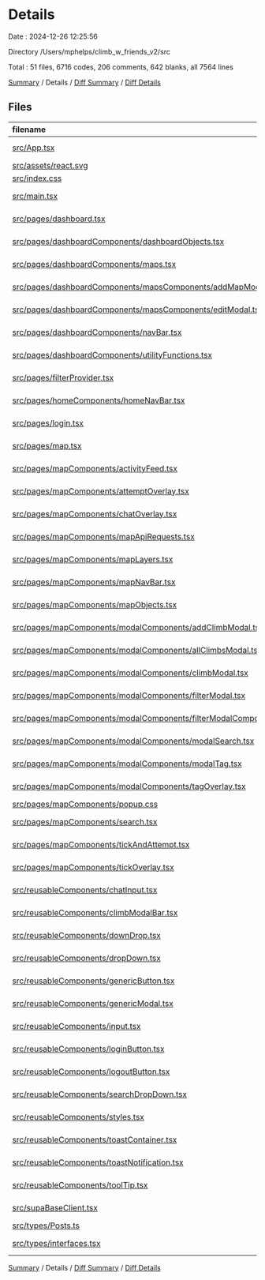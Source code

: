 # Details

Date : 2024-12-26 12:25:56

Directory /Users/mphelps/climb_w_friends_v2/src

Total : 51 files, 6716 codes, 206 comments, 642 blanks, all 7564 lines

[Summary](results.md) / Details / [Diff Summary](diff.md) / [Diff Details](diff-details.md)

## Files

| filename                                                                                                                                                                      | language       | code | comment | blank | total |
| :---------------------------------------------------------------------------------------------------------------------------------------------------------------------------- | :------------- | ---: | ------: | ----: | ----: |
| [src/App.tsx](/src/App.tsx)                                                                                                                                                   | TypeScript JSX |   11 |       0 |     2 |    13 |
| [src/assets/react.svg](/src/assets/react.svg)                                                                                                                                 | XML            |    1 |       0 |     0 |     1 |
| [src/index.css](/src/index.css)                                                                                                                                               | CSS            |   34 |       4 |     5 |    43 |
| [src/main.tsx](/src/main.tsx)                                                                                                                                                 | TypeScript JSX |   29 |       2 |     3 |    34 |
| [src/pages/dashboard.tsx](/src/pages/dashboard.tsx)                                                                                                                           | TypeScript JSX |   26 |       0 |     4 |    30 |
| [src/pages/dashboardComponents/dashboardObjects.tsx](/src/pages/dashboardComponents/dashboardObjects.tsx)                                                                     | TypeScript JSX |  377 |       0 |     2 |   379 |
| [src/pages/dashboardComponents/maps.tsx](/src/pages/dashboardComponents/maps.tsx)                                                                                             | TypeScript JSX |  231 |       9 |    25 |   265 |
| [src/pages/dashboardComponents/mapsComponents/addMapModal.tsx](/src/pages/dashboardComponents/mapsComponents/addMapModal.tsx)                                                 | TypeScript JSX |  113 |       1 |    10 |   124 |
| [src/pages/dashboardComponents/mapsComponents/editModal.tsx](/src/pages/dashboardComponents/mapsComponents/editModal.tsx)                                                     | TypeScript JSX |  286 |       0 |    20 |   306 |
| [src/pages/dashboardComponents/navBar.tsx](/src/pages/dashboardComponents/navBar.tsx)                                                                                         | TypeScript JSX |   57 |       0 |     6 |    63 |
| [src/pages/dashboardComponents/utilityFunctions.tsx](/src/pages/dashboardComponents/utilityFunctions.tsx)                                                                     | TypeScript JSX |  188 |      15 |    25 |   228 |
| [src/pages/filterProvider.tsx](/src/pages/filterProvider.tsx)                                                                                                                 | TypeScript JSX |   28 |       0 |     7 |    35 |
| [src/pages/homeComponents/homeNavBar.tsx](/src/pages/homeComponents/homeNavBar.tsx)                                                                                           | TypeScript JSX |   40 |       0 |     4 |    44 |
| [src/pages/login.tsx](/src/pages/login.tsx)                                                                                                                                   | TypeScript JSX |   97 |      22 |     9 |   128 |
| [src/pages/map.tsx](/src/pages/map.tsx)                                                                                                                                       | TypeScript JSX |  307 |      12 |    55 |   374 |
| [src/pages/mapComponents/activityFeed.tsx](/src/pages/mapComponents/activityFeed.tsx)                                                                                         | TypeScript JSX |   62 |       1 |     9 |    72 |
| [src/pages/mapComponents/attemptOverlay.tsx](/src/pages/mapComponents/attemptOverlay.tsx)                                                                                     | TypeScript JSX |  187 |       3 |    15 |   205 |
| [src/pages/mapComponents/chatOverlay.tsx](/src/pages/mapComponents/chatOverlay.tsx)                                                                                           | TypeScript JSX |   89 |       1 |     9 |    99 |
| [src/pages/mapComponents/mapApiRequests.tsx](/src/pages/mapComponents/mapApiRequests.tsx)                                                                                     | TypeScript JSX |  423 |      14 |    45 |   482 |
| [src/pages/mapComponents/mapLayers.tsx](/src/pages/mapComponents/mapLayers.tsx)                                                                                               | TypeScript JSX |  358 |      62 |    42 |   462 |
| [src/pages/mapComponents/mapNavBar.tsx](/src/pages/mapComponents/mapNavBar.tsx)                                                                                               | TypeScript JSX |   95 |       0 |     3 |    98 |
| [src/pages/mapComponents/mapObjects.tsx](/src/pages/mapComponents/mapObjects.tsx)                                                                                             | TypeScript JSX |  248 |       0 |     9 |   257 |
| [src/pages/mapComponents/modalComponents/addClimbModal.tsx](/src/pages/mapComponents/modalComponents/addClimbModal.tsx)                                                       | TypeScript JSX |  439 |      14 |    49 |   502 |
| [src/pages/mapComponents/modalComponents/allClimbsModal.tsx](/src/pages/mapComponents/modalComponents/allClimbsModal.tsx)                                                     | TypeScript JSX |   32 |       0 |     3 |    35 |
| [src/pages/mapComponents/modalComponents/climbModal.tsx](/src/pages/mapComponents/modalComponents/climbModal.tsx)                                                             | TypeScript JSX |  321 |       9 |    35 |   365 |
| [src/pages/mapComponents/modalComponents/filterModal.tsx](/src/pages/mapComponents/modalComponents/filterModal.tsx)                                                           | TypeScript JSX |  283 |       4 |    25 |   312 |
| [src/pages/mapComponents/modalComponents/filterModalComponents.tsx/GradeDropDowns.tsx](/src/pages/mapComponents/modalComponents/filterModalComponents.tsx/GradeDropDowns.tsx) | TypeScript JSX |   70 |       0 |     6 |    76 |
| [src/pages/mapComponents/modalComponents/modalSearch.tsx](/src/pages/mapComponents/modalComponents/modalSearch.tsx)                                                           | TypeScript JSX |   83 |       1 |    12 |    96 |
| [src/pages/mapComponents/modalComponents/modalTag.tsx](/src/pages/mapComponents/modalComponents/modalTag.tsx)                                                                 | TypeScript JSX |  152 |       4 |    15 |   171 |
| [src/pages/mapComponents/modalComponents/tagOverlay.tsx](/src/pages/mapComponents/modalComponents/tagOverlay.tsx)                                                             | TypeScript JSX |   16 |       0 |     2 |    18 |
| [src/pages/mapComponents/popup.css](/src/pages/mapComponents/popup.css)                                                                                                       | CSS            |   28 |       3 |     3 |    34 |
| [src/pages/mapComponents/search.tsx](/src/pages/mapComponents/search.tsx)                                                                                                     | TypeScript JSX |  167 |       5 |    12 |   184 |
| [src/pages/mapComponents/tickAndAttempt.tsx](/src/pages/mapComponents/tickAndAttempt.tsx)                                                                                     | TypeScript JSX |  157 |       4 |     9 |   170 |
| [src/pages/mapComponents/tickOverlay.tsx](/src/pages/mapComponents/tickOverlay.tsx)                                                                                           | TypeScript JSX |  186 |       2 |    17 |   205 |
| [src/reusableComponents/chatInput.tsx](/src/reusableComponents/chatInput.tsx)                                                                                                 | TypeScript JSX |   34 |       0 |     4 |    38 |
| [src/reusableComponents/climbModalBar.tsx](/src/reusableComponents/climbModalBar.tsx)                                                                                         | TypeScript JSX |  327 |       6 |    22 |   355 |
| [src/reusableComponents/downDrop.tsx](/src/reusableComponents/downDrop.tsx)                                                                                                   | TypeScript JSX |   53 |       0 |     2 |    55 |
| [src/reusableComponents/dropDown.tsx](/src/reusableComponents/dropDown.tsx)                                                                                                   | TypeScript JSX |   93 |       0 |     9 |   102 |
| [src/reusableComponents/genericButton.tsx](/src/reusableComponents/genericButton.tsx)                                                                                         | TypeScript JSX |   30 |       0 |     1 |    31 |
| [src/reusableComponents/genericModal.tsx](/src/reusableComponents/genericModal.tsx)                                                                                           | TypeScript JSX |   48 |       2 |     5 |    55 |
| [src/reusableComponents/input.tsx](/src/reusableComponents/input.tsx)                                                                                                         | TypeScript JSX |   47 |       0 |     8 |    55 |
| [src/reusableComponents/loginButton.tsx](/src/reusableComponents/loginButton.tsx)                                                                                             | TypeScript JSX |   18 |       0 |     4 |    22 |
| [src/reusableComponents/logoutButton.tsx](/src/reusableComponents/logoutButton.tsx)                                                                                           | TypeScript JSX |   22 |       0 |     4 |    26 |
| [src/reusableComponents/searchDropDown.tsx](/src/reusableComponents/searchDropDown.tsx)                                                                                       | TypeScript JSX |   50 |       0 |     6 |    56 |
| [src/reusableComponents/styles.tsx](/src/reusableComponents/styles.tsx)                                                                                                       | TypeScript JSX |  386 |       0 |    25 |   411 |
| [src/reusableComponents/toastContainer.tsx](/src/reusableComponents/toastContainer.tsx)                                                                                       | TypeScript JSX |   53 |       0 |     8 |    61 |
| [src/reusableComponents/toastNotification.tsx](/src/reusableComponents/toastNotification.tsx)                                                                                 | TypeScript JSX |   98 |       3 |     9 |   110 |
| [src/reusableComponents/toolTip.tsx](/src/reusableComponents/toolTip.tsx)                                                                                                     | TypeScript JSX |   65 |       2 |     6 |    73 |
| [src/supaBaseClient.tsx](/src/supaBaseClient.tsx)                                                                                                                             | TypeScript JSX |   45 |       1 |    12 |    58 |
| [src/types/Posts.ts](/src/types/Posts.ts)                                                                                                                                     | TypeScript     |    5 |       0 |     1 |     6 |
| [src/types/interfaces.tsx](/src/types/interfaces.tsx)                                                                                                                         | TypeScript JSX |  121 |       0 |    19 |   140 |

[Summary](results.md) / Details / [Diff Summary](diff.md) / [Diff Details](diff-details.md)

